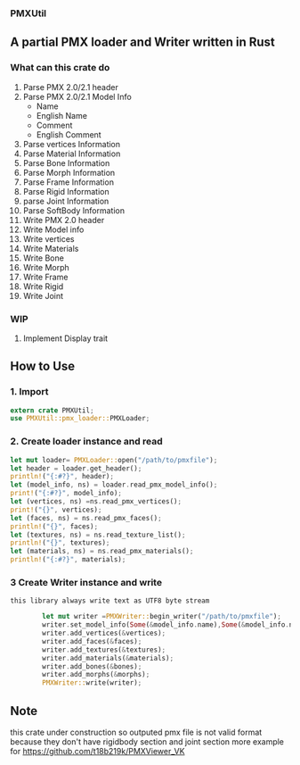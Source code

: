### PMXUtil
## A partial PMX loader and Writer written in Rust
### What can this crate do
  1. Parse PMX 2.0/2.1 header
  2. Parse PMX 2.0/2.1 Model Info
      - Name
      - English Name
      - Comment
      - English Comment
  3. Parse vertices Information
  4. Parse Material Information
  5. Parse Bone Information
  6. Parse Morph Information
  7. Parse Frame Information
  8. Parse Rigid Information
  9. parse Joint Information
  10. Parse SoftBody Information   
  11. Write PMX 2.0 header
  12. Write Model info 
  13. Write vertices
  14. Write Materials
  15. Write Bone
  16. Write Morph
  17. Write Frame
  18. Write Rigid
  19. Write Joint
### WIP
  1. Implement Display trait

## How to Use
### 1. Import
```rust
extern crate PMXUtil;
use PMXUtil::pmx_loader::PMXLoader;
```
### 2. Create loader instance and read  
```rust
let mut loader= PMXLoader::open("/path/to/pmxfile");
let header = loader.get_header();
println!("{:#?}", header);
let (model_info, ns) = loader.read_pmx_model_info();
print!("{:#?}", model_info);
let (vertices, ns) =ns.read_pmx_vertices();
print!("{}", vertices);
let (faces, ns) = ns.read_pmx_faces();
println!("{}", faces);
let (textures, ns) = ns.read_texture_list();
println!("{}", textures);
let (materials, ns) = ns.read_pmx_materials();
println!("{:#?}", materials);
```
### 3 Create Writer instance and write
    this library always write text as UTF8 byte stream

```rust
        let mut writer =PMXWriter::begin_writer("/path/to/pmxfile");
        writer.set_model_info(Some(&model_info.name),Some(&model_info.name_en),Some(&model_info.comment),Some(&model_info.comment_en));
        writer.add_vertices(&vertices);
        writer.add_faces(&faces);
        writer.add_textures(&textures);
        writer.add_materials(&materials);
        writer.add_bones(&bones);
        writer.add_morphs(&morphs);
        PMXWriter::write(writer);
```
## Note 
 this crate under construction so outputed pmx file is not valid format because they don't have rigidbody section and joint section 
 more example for https://github.com/t18b219k/PMXViewer_VK